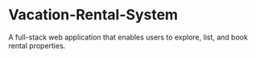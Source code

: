 # Vacation-Rental-System
A full-stack web application that enables users to explore, list, and book rental properties.
